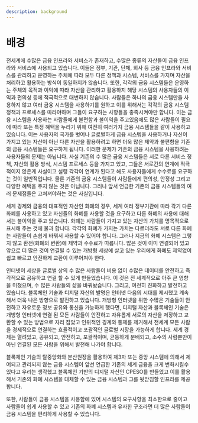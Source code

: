 ```yaml
---
description: background
---
```


# 배경

전세계에 수많은 금융 인프라와 서비스가 존재하고, 수많은 종류의 자산들이 금융 인프라와 서비스에 사용되고 있습니다. 이들은 정부, 기관, 단체, 회사 등 금융 인프라와 서비스를 관리하고 운영하는 주체에 따라 모두 다른 정책과 시스템, 서비스를 가지며 자산을 처리하고 활용하는 방식이 동일하지가 않습니다. 또한, 각각의 금융 시스템들은 운영하는 주체의 목적과 이익에 따라 자산을 관리하고 활용하지 해당 시스템의 사용자들의 이익과 편의성 등에 적극적으로 대변하지 않습니다. 사람들은 하나의 금융 시스템만을 사용하지 않고 여러 금융 시스템을 사용하기를 원하고 이를 위해서는 각각의 금융 시스템 정책과 프로세스를 따라야하며 그들이 요구하는 사항들을 충족시켜야만 합니다. 이는 금융 시스템을 사용하는 사람들에게 불편함과 불이익을 주고있음에도 많은 사람들이 필요에 따라 또는 특정 혜택을 누리기 위해 여전히 여러가지 금융 시스템들을 같이 사용하고 있습니다. 이는 사용자의 국가를 벗어나 글로벌하게 금융 시스템을 사용하거나 자신이 가지고 있는 자산이 아닌 다른 자산을 활용하려고 하면 더욱 많은 제약과 불편함을 기존의 금융 시스템들은 요구하게 됩니다. 이러한 문제가 기존의 금융 시스템을 사용하려는 사용자들의 문제는 아닙니다. 사실 기존의 수 많은 금융 시스템들은 서로 다른 서비스 정책, 자산의 활용 방식, 시스템 프로세스 등을 가지고 있고, 그들은 서로간의 연계에 적극적이지 않은게 사실이고 설령 각각이 연계가 된다고 해도 사용자들에게 수수료를 요구하는 것이 일반적입니다. 물론 기존의 금융 시스템들이 사람들에게 편의성, 안정성 그리고 다양한 혜택을 주지 않는 것은 아닙니다. 그러나 앞서 언급한 기존의 금융 시스템들의 여러 문제점들은 고쳐져야하는 것은 사실입니다.

세계 경제와 금융의 대표적인 자산인 화폐의 경우, 세계 여러 정부기관에 따라 각기 다른 화폐를 사용하고 있고 자신들의 화폐를 사용할 것을 요구하고 다른 화폐의 사용에 대해서는 불이익을 주고 있습니다. 화폐는 사람들이 가지고 있는 자산의 가치를 명목적으로 표시해 주는 것에 불과 합니다. 각각의 화폐가 가지는 가치는 다르더라도 서로 다른 화폐는 사람들이 손쉽게 바꿔서 사용할 수 있어야 합니다. 그러나 지금의 화폐 시스템은 그렇지 않고 환전(화폐의 변환)에 제약과 수수료가 따릅니다. 많은 것이 이미 연결되어 있고 앞으로 더 많은 것이 연결될 수 있는 개방형 세상에 살고 있는 우리에게 화폐도 제약없이 쉽고 빠르고 안전하게 교환이 이루어져야 한다.

인터넷이 세상을 글로벌 상의 수 많은 사람들이 비용 없이 수많은 데이터를 안전하고 즉각적으로 공유하고 연결 할 수 있게 만들었습니다. 이 것은 전 세계적으로 아주 큰 영향을 미쳤으며, 수 많은 사람들의 삶을 바꿔놨습니다. 그리고, 여전히 진화하고 발전하고 있습니다. 블록체인 기술과 디지털 자산의 발명은 인터넷 다음의 시대를 제시했고 계속해서 더욱 나은 방향으로 발전하고 있습니다. 개방형 인터넷을 위한 수많은 기술들이 안전하고 자유로운 정보 공유와 통신을 가능하게 했다면, 디지털 자산과 블록체인 기술은 개방형 인터넷에 연결 된 모든 사람들이 안전하고 자유롭게 서로의 자산을 저장하고 교환할 수 있는 방법으로 자리 잡았고 인위적인 경계와 통제를 제거해서 전세계 모든 사람을 경제적으로 연결하는 효율적이고 포괄적인 글로벌 시장을 가능하게 합니다. 세계 경제는 열려있고, 공유되고, 안전하고, 포괄적이며, 균등하게 분배되고, 소수의 사람뿐만이 아닌 연결된 모든 사람을 위해서 발전해 나가야 합니다.

블록체인 기술의 탈중앙화와 분산원장을 활용하여 제3자 또는 중앙 시스템에 의해서 제어되고 관리되지 않는 금융 시스템이 앞선 언급한 기존의 세계 금융을 크게 변화시킬수 있다고 우리는 생각했고 블록체인 기반의 디지털 자산인 CPESO를 만들었고 이를 활용해서 기존의 화폐 시스템을 대체할 수 있는 금융 시스템과 그를 뒷받침할 인프라를 제공합니다.

또한, 사람들이 금융 시스템을 사용함에 있어 시스템의 요구사항을 최소한으로 줄이고 사람들이 쉽게 사용할 수 있고 기존의 화폐 시스템과 유사한 구조라면 더 많은 사람들이 금융 시스템을 편리하게 사용할 수 있습니다.

